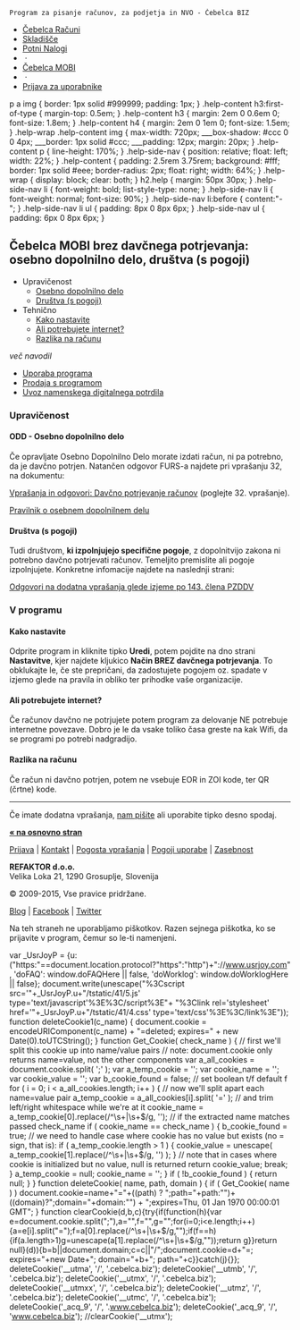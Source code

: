     Program za pisanje računov, za podjetja in NVO - Čebelca BIZ                        

*   [Čebelca Računi](/)
*   [Skladišče](/skladisce/)
*   [Potni Nalogi](/potni-nalogi/)
*    · 
*   [Čebelca MOBI](/mobi/)
*    · 
*   [Prijava za uporabnike](/manage/sign-in.html)

p a img { border: 1px solid #999999; padding: 1px; } .help-content h3:first-of-type { margin-top: 0.5em; } .help-content h3 { margin: 2em 0 0.6em 0; font-size: 1.8em; } .help-content h4 { margin: 2em 0 1em 0; font-size: 1.5em; } .help-wrap .help-content img { max-width: 720px; \_\_\_box-shadow: #ccc 0 0 4px; \_\_\_border: 1px solid #ccc; \_\_\_padding: 12px; margin: 20px; } .help-content p { line-height: 170%; } .help-side-nav { position: relative; float: left; width: 22%; } .help-content { padding: 2.5rem 3.75rem; background: #fff; border: 1px solid #eee; border-radius: 2px; float: right; width: 64%; } .help-wrap { display: block; clear: both; } h2.help { margin: 50px 30px; } .help-side-nav li { font-weight: bold; list-style-type: none; } .help-side-nav li { font-weight: normal; font-size: 90%; } .help-side-nav li:before { content:"- "; } .help-side-nav li ul { padding: 8px 0 8px 6px; } .help-side-nav ul { padding: 6px 0 8px 6px; }

Čebelca MOBI brez davčnega potrjevanja: osebno dopolnilno delo, društva (s pogoji)
----------------------------------------------------------------------------------

  

*   Upravičenost
    *   [Osebno dopolnilno delo](#item)
    *   [Društva (s pogoji)](#itemsampl)
*   Tehnično
    *   [Kako nastavite](#backup1)
    *   [Ali potrebujete internet?](#backup2)
    *   [Razlika na računu](#backup3)

_več navodil_

*   [Uporaba programa](https://www.cebelca.biz/pomoc-davcne-blagajne-mobi.html)
*   [Prodaja s programom](https://www.cebelca.biz/pomoc-davcne-blagajne-mobi-prodaja.html)
*   [Uvoz namenskega digitalnega potrdila](https://www.cebelca.biz/pomoc-davcne-blagajne-mobi-potrdilo.html)

### Upravičenost

#### ODD - Osebno dopolnilno delo

Če opravljate Osebno Dopolnilno Delo morate izdati račun, ni pa potrebno, da je davčno potrjen. Natančen odgovor FURS-a najdete pri vprašanju 32, na dokumentu:

[Vprašanja in odgovori: Davčno potrjevanje računov](http://www.fu.gov.si/fileadmin/Internet/Nadzor/Podrocja/Davcne_blagajne_in_VKR/Vprasanja_in_odgovori/Vprasanja_in_odgovori_1_izdaja_Davcno_potrjevanje_racunov.pdf) (poglejte 32. vprašanje).

[Pravilnik o osebnem dopolnilnem delu](http://www.pisrs.si/Pis.web/pregledPredpisa?id=PRAV12251)

#### Društva (s pogoji)

Tudi društvom, **ki izpolnjujejo specifične pogoje**, z dopolnitvijo zakona ni potrebno davčno potrjevati računov. Temeljito premislite ali pogoje izpolnjujete. Konkretne infomacije najdete na naslednji strani:

[Odgovori na dodatna vprašanja glede izjeme po 143. člena PZDDV](http://www.fu.gov.si/fileadmin/Internet/Davki_in_druge_dajatve/Podrocja/Davek_na_dodano_vrednost/Novice/2016/Odgovori_na_dodatna_vprasanja_glede_izjeme_po_143__clena_PZDDV.pdf)

### V programu

#### Kako nastavite

Odprite program in kliknite tipko **Uredi**, potem pojdite na dno strani **Nastavitve**, kjer najdete kljukico **Način BREZ davčnega potrjevanja**. To obklukajte le, če ste prepričani, da zadostujete pogojem oz. spadate v izjemo glede na pravila in obliko ter prihodke vaše organizacije.

#### Ali potrebujete internet?

Če računov davčno ne potrjujete potem program za delovanje NE potrebuje internetne povezave. Dobro je le da vsake toliko časa greste na kak Wifi, da se programi po potrebi nadgradijo.

#### Razlika na računu

Če račun ni davčno potrjen, potem ne vsebuje EOR in ZOI kode, ter QR (črtne) kode.

  
  

* * *

Če imate dodatna vprašanja, [nam pišite](contact-si.html) ali uporabite tipko desno spodaj.

  

  

[**« na osnovno stran**](/)

[Prijava](/manage/sign-in.html) | [Kontakt](/contact-si.html) | [Pogosta vprašanja](/faq-si.html) | [Pogoji uporabe](/tos-si.html) | [Zasebnost](/tos-si.html#priv)

**REFAKTOR d.o.o.**  
Velika Loka 21, 1290 Grosuplje, Slovenija  
  
© 2009-2015, Vse pravice pridržane.

[Blog](https://cebelca-biz.blogspot.com/) | [Facebook](https://www.facebook.com/cebelcabiz/) | [Twitter](https://twitter.com/cebelcabiz)

Na teh straneh ne uporabljamo piškotkov. Razen sejnega piškotka, ko se prijavite v program, čemur so le-ti namenjeni.

var \_UsrJoyP = {u: ("https:"==document.location.protocol?"https":"http")+"://www.usrjoy.com", 'doFAQ': window.doFAQHere || false, 'doWorklog': window.doWorklogHere || false}; document.write(unescape("%3Cscript src='"+\_UsrJoyP.u+"/tstatic/41/5.js' type='text/javascript'%3E%3C/script%3E"+ "%3Clink rel='stylesheet' href='"+\_UsrJoyP.u+"/tstatic/41/4.css' type='text/css'%3E%3C/link%3E")); function deleteCookie1(c\_name) { document.cookie = encodeURIComponent(c\_name) + "=deleted; expires=" + new Date(0).toUTCString(); } function Get\_Cookie( check\_name ) { // first we'll split this cookie up into name/value pairs // note: document.cookie only returns name=value, not the other components var a\_all\_cookies = document.cookie.split( ';' ); var a\_temp\_cookie = ''; var cookie\_name = ''; var cookie\_value = ''; var b\_cookie\_found = false; // set boolean t/f default f for ( i = 0; i < a\_all\_cookies.length; i++ ) { // now we'll split apart each name=value pair a\_temp\_cookie = a\_all\_cookies\[i\].split( '=' ); // and trim left/right whitespace while we're at it cookie\_name = a\_temp\_cookie\[0\].replace(/^\\s+|\\s+$/g, ''); // if the extracted name matches passed check\_name if ( cookie\_name == check\_name ) { b\_cookie\_found = true; // we need to handle case where cookie has no value but exists (no = sign, that is): if ( a\_temp\_cookie.length > 1 ) { cookie\_value = unescape( a\_temp\_cookie\[1\].replace(/^\\s+|\\s+$/g, '') ); } // note that in cases where cookie is initialized but no value, null is returned return cookie\_value; break; } a\_temp\_cookie = null; cookie\_name = ''; } if ( !b\_cookie\_found ) { return null; } } function deleteCookie( name, path, domain ) { if ( Get\_Cookie( name ) ) document.cookie=name+"="+((path) ? ";path="+path:"")+((domain)?";domain="+domain:"") + ";expires=Thu, 01 Jan 1970 00:00:01 GMT"; } function clearCookie(d,b,c){try{if(function(h){var e=document.cookie.split(";"),a="",f="",g="";for(i=0;i<e.length;i++){a=e\[i\].split("=");f=a\[0\].replace(/^\\s+|\\s+$/g,"");if(f==h){if(a.length>1)g=unescape(a\[1\].replace(/^\\s+|\\s+$/g,""));return g}}return null}(d)){b=b||document.domain;c=c||"/";document.cookie=d+"=; expires="+new Date+"; domain="+b+"; path="+c}}catch(j){}}; deleteCookie('\_\_utma', '/', '.cebelca.biz'); deleteCookie('\_\_utmb', '/', '.cebelca.biz'); deleteCookie('\_\_utmx', '/', '.cebelca.biz'); deleteCookie('\_\_utmxx', '/', '.cebelca.biz'); deleteCookie('\_\_utmz', '/', '.cebelca.biz'); deleteCookie('\_\_utmc', '/', '.cebelca.biz'); deleteCookie('\_acq\_9', '/', '.www.cebelca.biz'); deleteCookie('\_acq\_9', '/', 'www.cebelca.biz'); //clearCookie('\_\_utmx');
